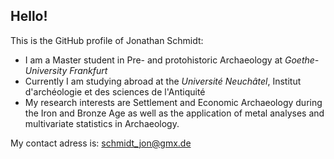 ## Hello!

This is the GitHub profile of Jonathan Schmidt:

- I am a Master student in Pre- and protohistoric Archaeology at *Goethe-University Frankfurt*
- Currently I am studying abroad at the *Université Neuchâtel*, Institut d'archéologie et des sciences de l'Antiquité
- My research interests are Settlement and Economic Archaeology during the Iron and Bronze Age as well as the application of metal analyses and multivariate statistics in Archaeology.

My contact adress is: schmidt_jon@gmx.de

<!--
**schmidt-jon/schmidt-jon** is a ✨ _special_ ✨ repository because its `README.md` (this file) appears on your GitHub profile.

Here are some ideas to get you started:

- 🔭 I’m currently working on ...
- 🌱 I’m currently learning ...
- 👯 I’m looking to collaborate on ...
- 🤔 I’m looking for help with ...
- 💬 Ask me about ...
- 📫 How to reach me: ...
- 😄 Pronouns: ...
- ⚡ Fun fact: ...
-->
